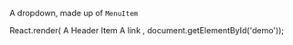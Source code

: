 A dropdown, made up of `MenuItem`

 <example name="Typical Usage">
    <file name="demo.jsx">
        React.render(<Dropdown title="Toggle Dropdown" caret={true}>
                        <MenuItem header={true}>A Header Item</MenuItem>
                        <MenuItem divider={true} />
                        <MenuItem href="http://www.google.com">A link</MenuItem>
                      </Dropdown>, document.getElementById('demo'));
    </file>
 </example>
